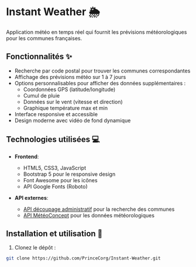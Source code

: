 # Instant Weather 🌦️

Application météo en temps réel qui fournit les prévisions météorologiques pour les communes françaises.

## Fonctionnalités ✨

- Recherche par code postal pour trouver les communes correspondantes
- Affichage des prévisions météo sur 1 à 7 jours
- Options personnalisables pour afficher des données supplémentaires :
  - Coordonnées GPS (latitude/longitude)
  - Cumul de pluie
  - Données sur le vent (vitesse et direction)
  - Graphique température max et min
- Interface responsive et accessible
- Design moderne avec vidéo de fond dynamique

## Technologies utilisées 💻

- **Frontend**:
  - HTML5, CSS3, JavaScript
  - Bootstrap 5 pour le responsive design
  - Font Awesome pour les icônes
  - API Google Fonts (Roboto)

- **API externes**:
  - [API découpage administratif](https://geo.api.gouv.fr/decoupage-administratif/communes) pour la recherche des communes
  - [API MétéoConcept](https://api.meteo-concept.com/) pour les données météorologiques

## Installation et utilisation 🚀

1. Clonez le dépôt :
```bash
git clone https://github.com/PrinceCorg/Instant-Weather.git